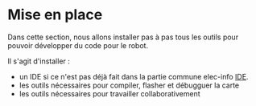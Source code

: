 # Mise en place

Dans cette section, nous allons installer pas à pas tous les outils pour pouvoir développer du code pour le robot.

Il s'agit d'installer :

* un IDE si ce n'est pas déjà fait dans la partie commune elec-info [IDE](ide.html).
* les outils nécessaires pour compiler, flasher et débugguer la carte
* les outils nécessaires pour travailler collaborativement
